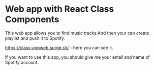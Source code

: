 # Web app with React Class Components
This web app allows you to find music tracks.And then your can create playlist and push it to Spotify.

https://class-appweb.surge.sh/ - here you can see it. 

If you want to use this app, you should give me your email and name of Spotify account.
